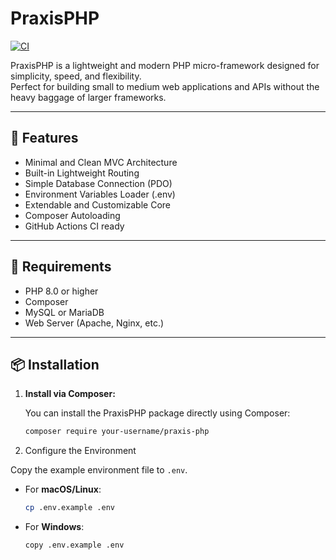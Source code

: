 # PraxisPHP

[![CI](https://github.com/your-username/praxis-php/actions/workflows/ci.yml/badge.svg)](https://github.com/your-username/praxis-php/actions)

PraxisPHP is a lightweight and modern PHP micro-framework designed for simplicity, speed, and flexibility.  
Perfect for building small to medium web applications and APIs without the heavy baggage of larger frameworks.

---

## 🚀 Features

- Minimal and Clean MVC Architecture
- Built-in Lightweight Routing
- Simple Database Connection (PDO)
- Environment Variables Loader (.env)
- Extendable and Customizable Core
- Composer Autoloading
- GitHub Actions CI ready

---

## 🧰 Requirements

- PHP 8.0 or higher
- Composer
- MySQL or MariaDB
- Web Server (Apache, Nginx, etc.)

---

## 📦 Installation

1. **Install via Composer:**

   You can install the PraxisPHP package directly using Composer:

   ```bash
   composer require your-username/praxis-php
   ```

2. Configure the Environment

Copy the example environment file to `.env`.

- For **macOS/Linux**:

  ```bash
  cp .env.example .env
  ```

- For **Windows**:

  ```bash
  copy .env.example .env
  ```
